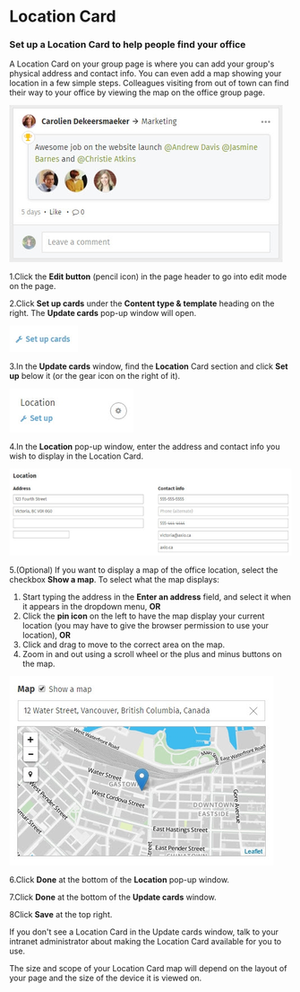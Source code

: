 # Location Card

### Set up a Location Card to help people find your office

A Location Card on your group page is where you can add your group's physical address and contact info. You can even add a map showing your location in a few simple steps. Colleagues visiting from out of town can find their way to your office by viewing the map on the office group page.

![](../../../.gitbook/assets/1%20%283%29.jpg)



1.Click the **Edit button** \(pencil icon\) in the page header to go into edit mode on the page.

2.Click **Set up cards** under the **Content type & template** heading on the right. The **Update cards** pop-up window will open.

  


![](../../../.gitbook/assets/2%20%2849%29.jpg)

3.In the **Update cards** window, find the **Location** Card section and click **Set up** below it \(or the gear icon on the right of it\).

![](../../../.gitbook/assets/3%20%2825%29.jpg)

4.In the **Location** pop-up window, enter the address and contact info you wish to display in the Location Card.

![](../../../.gitbook/assets/4%20%289%29.jpg)



5.\(Optional\) If you want to display a map of the office location, select the checkbox **Show a map**. To select what the map displays:

1. Start typing the address in the **Enter an address** field, and select it when it appears in the dropdown menu, **OR**
2. Click the **pin icon** on the left to have the map display your current location \(you may have to give the browser permission to use your location\), **OR**
3. Click and drag to move to the correct area on the map.
4. Zoom in and out using a scroll wheel or the plus and minus buttons on the map.

![](../../../.gitbook/assets/5%20%2815%29.jpg)

6.Click **Done** at the bottom of the **Location** pop-up window.

7.Click **Done** at the bottom of the **Update cards** window.

8Click **Save** at the top right.

If you don't see a Location Card in the Update cards window, talk to your intranet administrator about making the Location Card available for you to use.

The size and scope of your Location Card map will depend on the layout of your page and the size of the device it is viewed on.  
 

  


